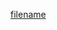 [filename](https://raw.githubusercontent.com/ligaopeng123-npm/web-components-repo/main/packages/rc-login-module/README.md ':include')
